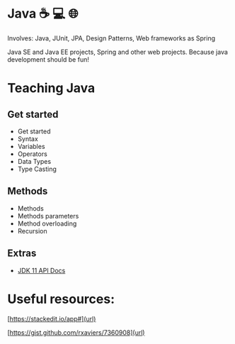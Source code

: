# Java :coffee: :computer: :globe_with_meridians:
Involves: Java, JUnit, JPA, Design Patterns, Web frameworks as Spring

Java SE and Java EE projects, Spring and other web projects. 
Because java development should be fun!


# Teaching Java

## Get started

* Get started
* Syntax
* Variables
* Operators
* Data Types
* Type Casting

## Methods

* Methods
* Methods parameters
* Method overloading
* Recursion

## Extras

* [JDK 11 API Docs](https://docs.oracle.com/en/java/javase/11/docs/api/index.html)


# Useful resources:

[https://stackedit.io/app#](url)

[https://gist.github.com/rxaviers/7360908](url)

